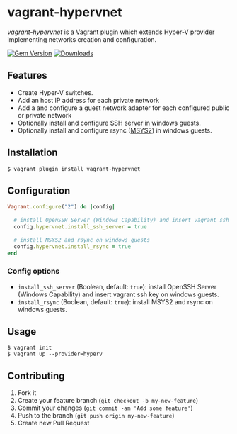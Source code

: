 # vagrant-hypervnet

*vagrant-hypervnet* is a [Vagrant](http://vagrantup.com) plugin which extends Hyper-V provider implementing networks creation and
configuration.

[![Gem Version](https://badge.fury.io/rb/vagrant-hypervnet.svg)](https://badge.fury.io/rb/vagrant-hypervnet)
[![Downloads](http://ruby-gem-downloads-badge.herokuapp.com/vagrant-hypervnet?type=total&style=flat)](https://rubygems.org/gems/vagrant-hypervnet)

## Features

* Create Hyper-V switches. 
* Add an host IP address for each private network
* Add a and configure a guest network adapter for each configured public or private network 
* Optionally install and configure SSH server in windows guests.
* Optionally install and configure rsync ([MSYS2](https://www.msys2.org/)) in windows guests.

## Installation

```
$ vagrant plugin install vagrant-hypervnet
```

## Configuration

```ruby
Vagrant.configure("2") do |config|
  
  # install OpenSSH Server (Windows Capability) and insert vagrant ssh key on windows guests 
  config.hypervnet.install_ssh_server = true
  
  # install MSYS2 and rsync on windows guests
  config.hypervnet.install_rsync = true
end
```

### Config options

* `install_ssh_server` (Boolean, default: `true`): install OpenSSH Server (Windows Capability) and insert vagrant ssh key on windows guests.
* `install_rsync` (Boolean, default: `true`): install MSYS2 and rsync on windows guests.

## Usage

```
$ vagrant init
$ vagrant up --provider=hyperv
```

## Contributing

1. Fork it
2. Create your feature branch (`git checkout -b my-new-feature`)
3. Commit your changes (`git commit -am 'Add some feature'`)
4. Push to the branch (`git push origin my-new-feature`)
5. Create new Pull Request